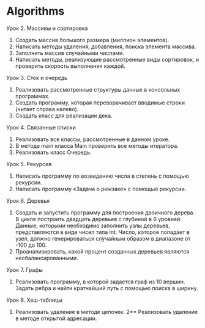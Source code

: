 # Algorithms

Урок 2. Массивы и сортировка
1. Создать массив большого размера (миллион элементов).
2. Написать методы удаления, добавления, поиска элемента массива.
3. Заполнить массив случайными числами.
4. Написать методы, реализующие рассмотренные виды сортировок, и проверить скорость выполнения каждой.

Урок 3. Стек и очередь
1. Реализовать рассмотренные структуры данных в консольных программах.
2. Создать программу, которая переворачивает вводимые строки (читает справа налево).
3. Создать класс для реализации дека.

Урок 4. Связанные списки
1. Реализовать все классы, рассмотренные в данном уроке.
2. В методе main класса Main проверить все методы итератора.
3. Реализовать класс Очередь.

Урок 5. Рекурсия
1. Написать программу по возведению числа в степень с помощью рекурсии.
2. Написать программу «Задача о рюкзаке» с помощью рекурсии.

Урок 6. Деревья
1. Создать и запустить программу для построения двоичного дерева. В цикле построить двадцать деревьев с глубиной в 6 уровней. Данные, которыми необходимо заполнить узлы деревьев, представляются в виде чисел типа int. Число, которое попадает в узел, должно генерироваться случайным образом в диапазоне от -100 до 100.
2. Проанализировать, какой процент созданных деревьев являются несбалансированными.

Урок 7. Графы
1. Реализовать программу, в которой задается граф из 10 вершин. Задать ребра и найти кратчайший путь с помощью поиска в ширину.

Урок 8. Хеш-таблицы
1. Реализовать удаление в методе цепочек.
2** Реализовать удаление в методе открытой адресации.
